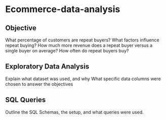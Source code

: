 # Ecommerce-data-analysis

## Objective

What percentage of customers are repeat buyers?
What factors influence repeat buying?
How much more revenue does a repeat buyer versus a single buyer on average?
How often do repeat buyers buy?

## Exploratory Data Analysis

Explain what dataset was used, and why
What specific data columns were chosen to answer the objectives

## SQL Queries

Outline the SQL Schemas, the setup, and what queries were used.
